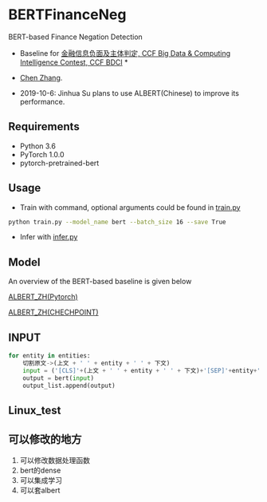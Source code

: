 # BERTFinanceNeg

BERT-based Finance Negation Detection

* Baseline for [金融信息负面及主体判定, CCF Big Data & Computing Intelligence Contest, CCF BDCI](https://www.datafountain.cn/competitions/353) * 
* [Chen Zhang](https://genezc.github.io).

* 2019-10-6: Jinhua Su plans to use ALBERT(Chinese) to improve its performance.
## Requirements

* Python 3.6
* PyTorch 1.0.0
* pytorch-pretrained-bert

## Usage

* Train with command, optional arguments could be found in [train.py](/train.py)
```bash
python train.py --model_name bert --batch_size 16 --save True 
```
* Infer with [infer.py](/infer.py)

## Model

An overview of the BERT-based baseline is given below

[ALBERT_ZH(Pytorch)](https://github.com/lonePatient/albert_pytorch)

[ALBERT_ZH(CHECHPOINT)](https://github.com/brightmart/albert_zh)

## INPUT
```python
for entity in entities:
    切割原文->(上文 + ' ' + entity + ' ' + 下文)
    input = ('[CLS]'+(上文 + ' ' + entity + ' ' + 下文)+'[SEP]'+entity+'[SEP]')
    output = bert(input)
    output_list.append(output)
```
## Linux_test
## 可以修改的地方
1. 可以修改数据处理函数
2. bert的dense
3. 可以集成学习
4. 可以套albert
